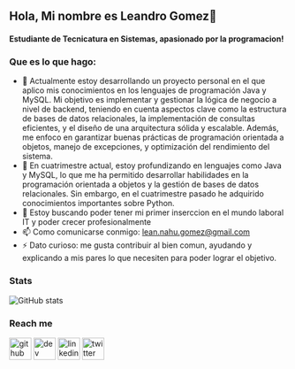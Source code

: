 ## Hola, Mi nombre es Leandro Gomez👋
#### Estudiante de Tecnicatura en Sistemas, apasionado por la programacion!


 ### Que es lo que hago: 
 
- 🔭 Actualmente estoy desarrollando un proyecto personal en el que aplico mis conocimientos en los lenguajes de programación Java y MySQL. Mi objetivo es implementar y gestionar la lógica de negocio a nivel de backend, teniendo en cuenta aspectos clave como la estructura de bases de datos relacionales, la implementación de consultas eficientes, y el diseño de una arquitectura sólida y escalable. Además, me enfoco en garantizar buenas prácticas de programación orientada a objetos, manejo de excepciones, y optimización del rendimiento del sistema.
- 🌱 En cuatrimestre actual, estoy profundizando en lenguajes como Java y MySQL, lo que me ha permitido desarrollar habilidades en la programación orientada a objetos y la gestión de bases de datos relacionales. Sin embargo, en el cuatrimestre pasado he adquirido conocimientos importantes sobre Python.  
- 👯 Estoy buscando poder tener mi primer inserccion en el mundo laboral IT y poder crecer profesionalmente
- 📫 Como comunicarse conmigo: lean.nahu.gomez@gmail.com 
- ⚡ Dato curioso: me gusta contribuir al bien comun, ayudando y explicando a mis pares lo que necesiten para poder lograr el objetivo.


### Stats

![GitHub stats]()  
 
### Reach me
[<img src='https://cdn.jsdelivr.net/npm/simple-icons@3.0.1/icons/github.svg' alt='github' height='40'>](https://github.com/Sabihashaik)  [<img src='https://cdn.jsdelivr.net/npm/simple-icons@3.0.1/icons/hashnode.svg' alt='dev' height='40'>](https://sabiha.hashnode.dev/)  [<img src='https://cdn.jsdelivr.net/npm/simple-icons@3.0.1/icons/linkedin.svg' alt='linkedin' height='40'>](https://www.linkedin.com/in/sabiha-shaik/)  [<img src='https://cdn.jsdelivr.net/npm/simple-icons@3.0.1/icons/twitter.svg' alt='twitter' height='40'>](https://twitter.com/sabiha_shaik_)  
 
